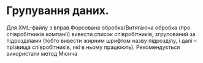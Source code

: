# Групування даних. 

Для XML-файлу з вправ Форсована обробка/Витягаюча обробка (про співробітників компанії) вивести список  співробітників, згрупований за підрозділами (тобто вивести жирним шрифтом назву підрозділу, і далі – прізвища співробітників, які в ньому працюють). Рекомендується використати метод Мюнча